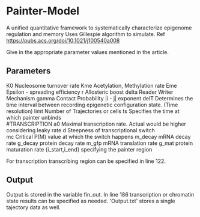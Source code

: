 # Painter-Model
A unified quantitative framework to systematically characterize epigenome regulation and memory 
Uses Gillespie algorithm to simulate. Ref https://pubs.acs.org/doi/10.1021/j100540a008

Give in the appropriate parameter values mentioned in the article. 
## Parameters
  K0                  Nucleosome turnover rate
  Kme                 Acetylation, Methylation rate
  Eme                 Epsilon - spreading efficiency
  r                   Allosteric boost
  delta               Reader Writer Mechanism
  gamma               Contact Probability |i - j| exponent
  delT                Determines the time interval between recording epigenetic configuration state. (Time resolution) 
  limt                Number of Trajectories or cells 
  ts                  Specifies the time at which painter unbinds    
  #TRANSCRIPTION
  a0                  Maximal transcription rate. Actual would be higher considering leaky rate 
  d                   Steepness of transcriptional switch  
  mc                  Critical P(M) value at which the switch happens
  m_decay             mRNA decay rate
  g_decay             protein decay rate
  m_gfp               mRNA translation rate
  g_mat               protein maturation rate
  {i_start,i_end}     specifying the painter region
  
For transcription transcribing region can be specified in line 122. 

## Output
   Output is stored in the variable fin_out. In line 186 transcription or chromatin state results can be specified as needed. 
   'Output.txt' stores a single tajectory data as well.  

